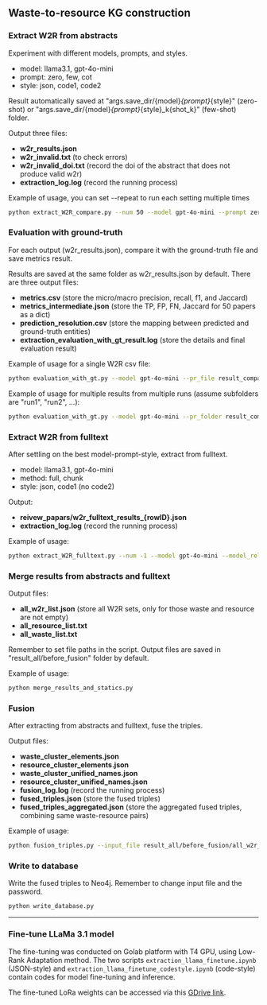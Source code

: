 ## Waste-to-resource KG construction

### Extract W2R from abstracts

Experiment with different models, prompts, and styles.
- model: llama3.1, gpt-4o-mini
- prompt: zero, few, cot
- style: json, code1, code2

Result automatically saved at "args.save_dir/{model}_{prompt}_{style}" (zero-shot) or "args.save_dir/{model}_{prompt}_{style}_k{shot_k}" (few-shot) folder.

Output three files:
- **w2r_results.json**
- **w2r_invalid.txt**        (to check errors)
- **w2r_invalid_doi.txt**    (record the doi of the abstract that does not produce valid w2r)
- **extraction_log.log**     (record the running process)

Example of usage, you can set --repeat to run each setting multiple times
```sh
python extract_W2R_compare.py --num 50 --model gpt-4o-mini --prompt zero --style code --save_dir --result_all/abstract --repeat 1
```

### Evaluation with ground-truth

For each output (w2r_results.json), compare it with the ground-truth file and save metrics result.

Results are saved at the same folder as w2r_results.json by default. There are three output files:
- **metrics.csv**  (store the micro/macro precision, recall, f1, and Jaccard)
- **metrics_intermediate.json**  (store the TP, FP, FN, Jaccard for 50 papers as a dict)
- **prediction_resolution.csv**  (store the mapping between predicted and ground-truth entities)
- **extraction_evaluation_with_gt_result.log**    (store the details and final evaluation result)

Example of usage for a single W2R csv file:
```sh
python evaluation_with_gt.py --model gpt-4o-mini --pr_file result_compare/llama3.1_zero/w2r_resutls.json
```

Example of usage for multiple results from multiple runs (assume subfolders are "run1", "run2", ...):
```sh
python evaluation_with_gt.py --model gpt-4o-mini --pr_folder result_compare/llama3.1_zero
``` 

### Extract W2R from fulltext

After settling on the best model-prompt-style, extract from fulltext.
- model: llama3.1, gpt-4o-mini
- method: full, chunk
- style: json, code1 (no code2)

Output:
- **reivew_papars/w2r_fulltext_results_{rowID}.json**
- **extraction_log.log**     (record the running process)

Example of usage:
```sh
python extract_W2R_fulltext.py --num -1 --model gpt-4o-mini --model_relatedness gpt-4o-mini --prompt zero --style code --chunk_size 1000 --save_dir result_all/fulltext
```

### Merge results from abstracts and fulltext

Output files:
- **all_w2r_list.json**      (store all W2R sets, only for those waste and resource are not empty)
- **all_resource_list.txt**
- **all_waste_list.txt**

Remember to set file paths in the script. Output files are saved in "result_all/before_fusion" folder by default.

Example of usage:
```sh
python merge_results_and_statics.py
```

### Fusion
After extracting from abstracts and fulltext, fuse the triples.

Output files:
- **waste_cluster_elements.json**
- **resource_cluster_elements.json**
- **waste_cluster_unified_names.json**
- **resource_cluster_unified_names.json**
- **fusion_log.log**                 (record the running process)
- **fused_triples.json**             (store the fused triples)
- **fused_triples_aggregated.json**  (store the aggregated fused triples, combining same waste-resource pairs)

Example of usage:
```sh
python fusion_triples.py --input_file result_all/before_fusion/all_w2r_list.json --save_path result_all/after_fusion/thre08_gpt --waste_threshold 0.8 --resource_threshold 0.8 --model_unify_names gpt-4o-mini --fuse_method entity_level
```

### Write to database

Write the fused triples to Neo4j. Remember to change input file and the password.
```sh
python write_database.py
```

-----------------------------

### Fine-tune LLaMa 3.1 model

The fine-tuning was conducted on Golab platform with T4 GPU, using Low-Rank Adaptation method.
The two scripts `extraction_llama_finetune.ipynb` (JSON-style)
and `extraction_llama_finetune_codestyle.ipynb` (code-style)
contain codes for model fine-tuning and inference.

The fine-tuned LoRa weights can be accessed via this [GDrive link](https://drive.google.com/drive/folders/12yNoSqhExA3EG_Tusa-xfU1Dwm4L_Dvy?usp=sharing).